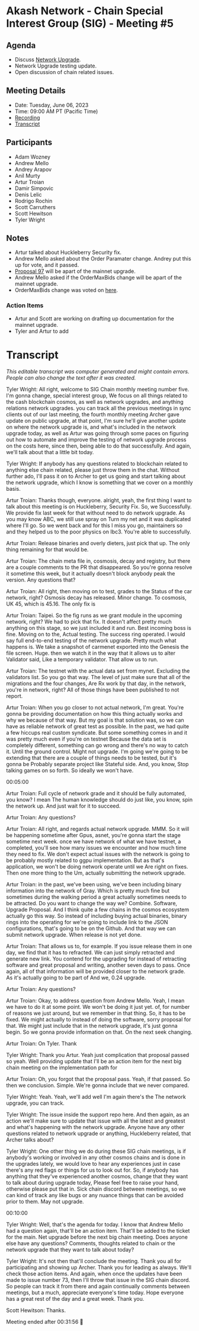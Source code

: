 

# Akash Network - Chain Special Interest Group (SIG) - Meeting #5

## Agenda

- Discuss [Network Upgrade](https://github.com/akash-network/support/issues/73).
- Network Upgrade testing update.
- Open discussion of chain related issues.

## Meeting Details

- Date: Tuesday, June 06, 2023
- Time: 09:00 AM PT (Pacific Time)
- [Recording](https://qmpjpisbwfvuuqkii5pyogy2zdbhdf5fi6t6f7hnrvgmueuddaoq.arweave.net/gx6XokGxa0pBSEdfhxsayMJxl6VHp-L87Y1MyhKDGB0)
- [Transcript](#transcript)


## Participants

- Adam Wozney
- Andrew Mello
- Andrey Arapov
- Anil Murty
- Artur Troian
- Damir Simpovic
- Denis Lelic
- Rodrigo Rochin
- Scott Carruthers
- Scott Hewitson
- Tyler Wright


## Notes

- Artur talked about Huckleberry Security fix.
- Andrew Mello asked about the Order Paramater change. Andrey put this up for vote, and it passed.
- [Proposal 97](https://www.mintscan.io/akash/proposals/197) will be apart of the mainnet upgrade.
- Andrew Mello asked if the OrderMaxBids change will be apart of the mainnet upgrade.
- OrderMaxBids change was voted on [here](https://www.mintscan.io/akash/proposals/197).


### Action Items

- Artur and Scott are working on drafting up documentation for the mainnet upgrade.
- Tyler and Artur to add 

# **Transcript**

_This editable transcript was computer generated and might contain errors. People can also change the text after it was created._

Tyler Wright: All right, welcome to SIG Chain monthly meeting number five. I'm gonna change, special interest group, We focus on all things related to the cash blockchain cosmos, as well as network upgrades, and anything relations network upgrades. you can track all the previous meetings in sync clients out of our last meeting, the fourth monthly meeting Archer gave update on public upgrade, at that point, I'm sure he'll give another update on where the network upgrade is, and what's included in the network upgrade today, as well as Artur was going through some paces on figuring out how to automate and improve the testing of network upgrade process on the costs here, since then, being able to do that successfully. And again, we'll talk about that a little bit today.

Tyler Wright:  If anybody has any questions related to blockchain related to anything else chain related, please just throw them in the chat. Without further ado, I'll pass it on to Archer to get us going and start talking about the network upgrade, which I know is something that we cover on a monthly basis.

Artur Troian: Thanks though, everyone. alright, yeah, the first thing I want to talk about this meeting is on Huckleberry, Security Fix. So, we Successfully. We provide fix last week for that without need to do network upgrade. As you may know ABC, we still use spray on Turn my net and it was duplicated where I'll go. So we went back and for this I miss you go, maintainers so and they helped us to the poor physics on Ibc3. You're able to successfully.

Artur Troian:  Release binaries and overly dieters, just pick that up. The only thing remaining for that would be.

Artur Troian:  The chain meta file in, cosmosis, decay and registry, but there are a couple comments to the PR that disappeared. So you're gonna resolve it sometime this week, but it actually doesn't block anybody peak the version. Any questions that?

Artur Troian:  All right, then moving on to test, grades to the Status of the car network, right? Osmosis decay has released. Minor change. To cosmosis, UK 45, which is 45.16. The only fix is

Artur Troian:  Taipei. So the fig runs as we grant module in the upcoming network, right? We had to pick that fix. It doesn't affect pretty much anything on this stage, so we just included it and run. Best incoming boss is fine. Moving on to the, Actual testing. The success ring operated. I would say full end-to-end testing of the network upgrade. Pretty much what happens is. We take a snapshot of carmenet exported into the Genesis the file screen. Huge. then we watch it in the way that it allows us to alter Validator said, Like a temporary validator. That allow us to run.

Artur Troian:  The testnet with the actual data set from mynet. Excluding the validators list. So you go that way. The level of just make sure that all of the migrations and the four changes, Are Rx work by that day, in the network, you're in network, right? All of those things have been published to not report.

Artur Troian:  When you go closer to not actual network, I'm great. You're gonna be providing documentation on how this thing actually works and why we because of that way. But my goal is that solution was, so we can have as reliable network of great test as possible. In the past, we had quite a few hiccups real custom syndicate. But some something comes in and it was pretty much even if you're on testnet Because the data set is completely different, something can go wrong and there's no way to catch it. Until the ground control. Might not upgrade. I'm going we're going to be extending that there are a couple of things needs to be tested, but it's gonna be Probably separate project like Stateful side. And, you know, Stop talking games on so forth. So ideally we won't have.

00:05:00

Artur Troian:  Full cycle of network grade and it should be fully automated, you know? I mean The human knowledge should do just like, you know, spin the network up. And just wait for it to succeed.

Artur Troian:  Any questions?

Artur Troian:  All right, and regards actual network upgrade. MMM. So it will be happening sometime after Gpus, asnet, you're gonna start the stage sometime next week. once we have network of what we have testnet, a completed, you'll see how many issues we encounter and how much time they need to fix. We don't expect actual issues with the network is going to be probably mostly related to ggpu implementation. But as that's application, we won't be doing network operate until we Are right on fixes. Then one more thing to the Um, actually submitting the network upgrade.

Artur Troian:  in the past, we've been using, we've been including binary information into the network of Gray. Which is pretty much fine but sometimes during the walking period a great actually sometimes needs to be attracted. Do you want to change the way we? Combine. Software, Upgrade Proposal. And I think quite a few chains in the cosmos ecosystem actually go this way. So instead of including buying actual binaries, binary rings into the operating for we're going to include link to the JSON configurations, that's going to be on the Github. And that way we can submit network upgrade. When release is not yet done.

Artur Troian:  That allows us to, for example. If you issue release them in one day, we find that it has to refracted. We can just simply retracted and generate new link. You contend for the upgrading for instead of retracting software and great proposal and writing, another seven days to pass. Once again, all of that information will be provided closer to the network grade. As it's actually going to be part of And we, 0.24 upgrade.

Artur Troian:  Any questions?

Artur Troian:  Okay, to address question from Andrew Mello. Yeah, I mean we have to do it at some point. We won't be doing it just yet. of, for number of reasons we just around, but we remember in that thing. So, it has to be fixed. We might actually to instead of doing the software, sorry proposal for that. We might just include that in the network upgrade, it's just gonna begin. So we gonna provide information on that. On the next seek changing.

Artur Troian:  On Tyler. Thank

Tyler Wright: Thank you Artur. Yeah just complication that proposal passed so yeah. Well providing update that I'll be an action item for the next big chain meeting on the implementation path for

Artur Troian: Oh, you forgot that the proposal pass. Yeah, if that passed. So then we conclusion. Simple. We're gonna include that we never compared.

Tyler Wright: Yeah. Yeah, we'll add well I'm again there's the The network upgrade, you can track.

Tyler Wright:  The issue inside the support repo here. And then again, as an action we'll make sure to update that issue with all the latest and greatest and what's happening with the network upgrade. Anyone have any other questions related to network upgrade or anything, Huckleberry related, that Archer talks about?

Tyler Wright:  One other thing we do during these SIG chain meetings, is if anybody's working or involved in any other cosmos chains and is done in the upgrades lately, we would love to hear any experiences just in case there's any red flags or things for us to look out for. So, if anybody has anything that they've experienced another cosmos, change that they want to talk about during upgrade today, Please feel free to raise your hand, otherwise please put that in. Sick chain discord between meetings, so we can kind of track any like bugs or any nuance things that can be avoided prior to them. May not upgrade.

00:10:00

Tyler Wright:  Well, that's the agenda for today. I know that Andrew Mello had a question again, that'll be an action item. That'll be added to the ticket for the main. Net upgrade before the next big chain meeting. Does anyone else have any questions? Comments, thoughts related to chain or the network upgrade that they want to talk about today?

Tyler Wright: It's not then that'll conclude the meeting. Thank you all for participating and showing up Archer. Thank you for leading as always. We'll check those action items. And again, when once the updates have been made to issue number 73, then I'll throw that issue in the SIG chain discord. So people can track it from there and again continually comments between meetings, but a much, appreciate everyone's time today. Hope everyone has a great rest of the day and a great week. Thank you.

Scott Hewitson: Thanks.

Meeting ended after 00:31:56 👋
